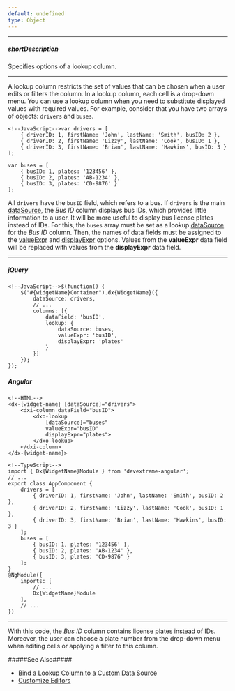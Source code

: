 ```yaml
---
default: undefined
type: Object
---
```

---
##### shortDescription
Specifies options of a lookup column.

---
A lookup column restricts the set of values that can be chosen when a user edits or filters the column. In a lookup column, each cell is a drop-down menu. You can use a lookup column when you need to substitute displayed values with required values. For example, consider that you have two arrays of objects: `drivers` and `buses`.

    <!--JavaScript-->var drivers = [
        { driverID: 1, firstName: 'John', lastName: 'Smith', busID: 2 },
        { driverID: 2, firstName: 'Lizzy', lastName: 'Cook', busID: 1 },
        { driverID: 3, firstName: 'Brian', lastName: 'Hawkins', busID: 3 }
    ];

    var buses = [
        { busID: 1, plates: '123456' },
        { busID: 2, plates: 'AB-1234' },
        { busID: 3, plates: 'CD-9876' }
    ];

All `drivers` have the `busID` field, which refers to a bus. If `drivers` is the main [dataSource](/api-reference/10%20UI%20Widgets/GridBase/1%20Configuration/dataSource.md '{basewidgetpath}/Configuration/#dataSource'), the *Bus ID* column displays bus IDs, which provides little information to a user. It will be more useful to display bus license plates instead of IDs. For this, the `buses` array must be set as a lookup [dataSource](/api-reference/10%20UI%20Widgets/GridBase/1%20Configuration/columns/lookup/dataSource.md '{basewidgetpath}/Configuration/columns/lookup/#dataSource') for the *Bus ID* column. Then, the names of data fields must be assigned to the [valueExpr](/api-reference/10%20UI%20Widgets/GridBase/1%20Configuration/columns/lookup/valueExpr.md '{basewidgetpath}/Configuration/columns/lookup/#valueExpr') and [displayExpr](/api-reference/10%20UI%20Widgets/GridBase/1%20Configuration/columns/lookup/displayExpr.md '{basewidgetpath}/Configuration/columns/lookup/#displayExpr') options. Values from the **valueExpr** data field will be replaced with values from the **displayExpr** data field.

---
##### jQuery

    <!--JavaScript-->$(function() {
        $("#{widgetName}Container").dx{WidgetName}({
            dataSource: drivers,
            // ...
            columns: [{
                dataField: 'busID',
                lookup: {
                    dataSource: buses,
                    valueExpr: 'busID',
                    displayExpr: 'plates'
                }
            }]
        });
    });

##### Angular

    <!--HTML-->
    <dx-{widget-name} [dataSource]="drivers">
        <dxi-column dataField="busID">
            <dxo-lookup
                [dataSource]="buses"
                valueExpr="busID"
                displayExpr="plates">
            </dxo-lookup>
        </dxi-column>
    </dx-{widget-name}>

    <!--TypeScript-->
    import { Dx{WidgetName}Module } from 'devextreme-angular';
    // ...
    export class AppComponent {
        drivers = [
            { driverID: 1, firstName: 'John', lastName: 'Smith', busID: 2 },
            { driverID: 2, firstName: 'Lizzy', lastName: 'Cook', busID: 1 },
            { driverID: 3, firstName: 'Brian', lastName: 'Hawkins', busID: 3 }
        ];
        buses = [
            { busID: 1, plates: '123456' },
            { busID: 2, plates: 'AB-1234' },
            { busID: 3, plates: 'CD-9876' }
        ];
    }
    @NgModule({
        imports: [
            // ...
            Dx{WidgetName}Module
        ],
        // ...
    })
    
---

With this code, the *Bus ID* column contains license plates instead of IDs. Moreover, the user can choose a plate number from the drop-down menu when editing cells or applying a filter to this column.

#####See Also#####
- [Bind a Lookup Column to a Custom Data Source](/concepts/05%20Widgets/DataGrid/99%20How%20To/Bind%20a%20Lookup%20Column%20to%20a%20Custom%20Data%20Source.md '/Documentation/Guide/Widgets/{WidgetName}/How_To/Bind_a_Lookup_Column_to_a_Custom_Data_Source/')
- [Customize Editors](/concepts/05%20Widgets/DataGrid/20%20Editing/40%20Customize%20Editors.md '/Documentation/Guide/Widgets/{WidgetName}/Editing/#Customize_Editors')
